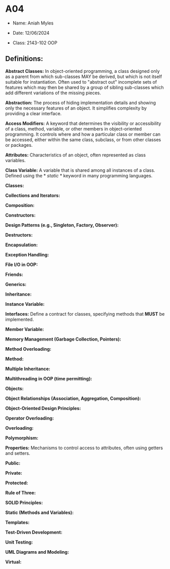 # A04

+ Name: Aniah Myles

+ Date: 12/06/2024

+ Class: 2143-102 OOP

## Definitions:

**Abstract Classes:**
In object-oriented programming, a class designed only as a parent from which sub-classes MAY be derived, but which is not itself suitable for instantiation. Often used to "abstract out" incomplete sets of features which may then be shared by a group of sibling sub-classes which add different variations of the missing pieces.


**Abstraction:**
The process of hiding implementation details and showing only the necessary features of an object. It simplifies complexity by providing a clear interface.


**Access Modifiers:**
 A keyword that determines the visibility or accessibility of a class, method, variable, or other members in object-oriented programming. It controls where and how a particular class or member can be accessed, either within the same class, subclass, or from other classes or packages.

**Attributes:**
Characteristics of an object, often represented as class variables.


**Class Variable:**
A variable that is shared among all instances of a class. Defined using the * *static* * keyword in many programming languages.


**Classes:**

**Collections and Iterators:**

**Composition:**

**Constructors:**

**Design Patterns (e.g., Singleton, Factory, Observer):**

**Destructors:**

**Encapsulation:**

**Exception Handling:**

**File I/O in OOP:**

**Friends:**

**Generics:**

**Inheritance:**

**Instance Variable:**

**Interfaces:**
Define a contract for classes, specifying methods that **MUST** be implemented.


**Member Variable:**

**Memory Management (Garbage Collection, Pointers):**

**Method Overloading:**

**Method:**

**Multiple Inheritance:**

**Multithreading in OOP (time permitting):**

**Objects:**

**Object Relationships (Association, Aggregation, Composition):**

**Object-Oriented Design Principles:**

**Operator Overloading:**

**Overloading:**

**Polymorphism:**

**Properties:**
Mechanisms to control access to attributes, often using getters and setters.


**Public:**

**Private:**

**Protected:**

**Rule of Three:**


**SOLID Principles:**

**Static (Methods and Variables):**

**Templates:**

**Test-Driven Development:**

**Unit Testing:**

**UML Diagrams and Modeling:**

**Virtual:**
